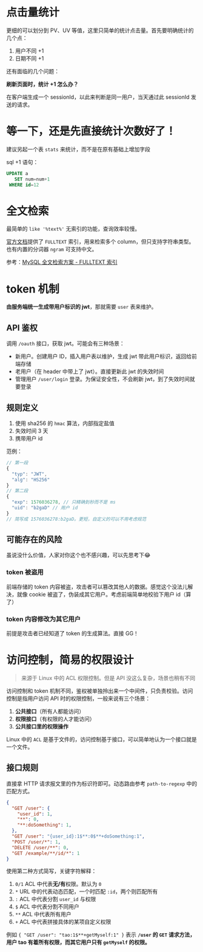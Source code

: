 # 点击量统计

更细的可以划分到 PV、UV 等值，这里只简单的统计点击量。首先要明确统计的几个点：

1. 用户不同 +1
2. 日期不同 +1

还有面临的几个问题：

**刷新页面时，统计 +1 怎么办？**

在客户端生成一个 sessionId，以此来判断是同一用户，当天通过此 sessionId 发送的请求。

# 等一下，还是先直接统计次数好了！

建议另起一个表 `stats` 来统计，而不是在原有基础上增加字段

sql +1 语句：

```sql
UPDATE a
   SET num=num+1
 WHERE id=12
```

# 全文检索

最简单的 `like '%text%'` 无索引的功能，查询效率较慢。

[官方文档](https://dev.mysql.com/doc/refman/8.0/en/fulltext-search.html)提供了 `FULLTEXT` 索引，用来检索多个 column，但只支持字符串类型。也有内置的分词器 `ngram` 可支持中文。

参考：[MySQL 全文检索方案 - FULLTEXT 索引](https://www.sunzhongwei.com/mysql-full-text-retrieval-scheme-fulltext-indexing)


# token 机制

**由服务端统一生成带用户标识的 jwt**，那就需要 `user` 表来维护。

## API 鉴权

调用 `/oauth` 接口，获取 jwt。可能会有三种场景：

+ 新用户。创建用户 ID，插入用户表以维护，生成 jwt 带此用户标识，返回给前端存储
+ 老用户（在 header 中带上了 jwt）。直接更新此 jwt 的失效时间
+ 管理用户 `/user/login` 登录。为保证安全性，不会刷新 jwt，到了失效时间就要登录

## 规则定义

1. 使用 sha256 的 `hmac` 算法，内部指定盐值
2. 失效时间 3 天
3. 携带用户 id

范例：

```js
// 第一段
{
  "typ": "JWT",
  "alg": "HS256"
}
// 第二段
{
  "exp": 1576036278, // 只精确到秒而不是 ms
  "uid": "b2gaD" // 用户 id
}
// 简写成 1576036278:b2gaD。更短，自定义的可以不用考虑规范
```

## 可能存在的风险

虽说没什么价值，人家对你这个也不感兴趣，可以先思考下😂

### token 被盗用

前端存储的 token 内容被盗，攻击者可以篡改其他人的数据。感觉这个没法儿解决，就像 cookie 被盗了，伪装成其它用户。考虑前端简单地校验下用户 id（算了）

### token 内容修改为其它用户

前提是攻击者已经知道了 token 的生成算法。直接 GG！

# 访问控制，简易的权限设计

> 来源于 Linux 中的 ACL 权限控制。但是 API 没这么复杂，场景也稍有不同

访问控制和 token 机制不同，鉴权被单独拎出来一个中间件，只负责校验。访问控制是指用户访问 API 时的权限控制，一般来说有三个场景：

1. **公共接口**（所有人都能访问）
2. **权限接口**（有权限的人才能访问）
3. **公共接口里的权限操作**

Linux 中的 `ACL` 是基于文件的，访问控制基于接口，可以简单地认为一个接口就是一个文件。

## 接口规则

直接拿 HTTP 请求报文里的作为标识符即可。动态路由参考 `path-to-regexp` 中的匹配方式。

```json
{
  "GET /user": {
    "user_id": 1,
    "**": 0,
    "**:doSomething": 1,
  },
  "GET /user": "{user_id}:1$**:0$**+doSomething:1",
  "POST /user/*": 1,
  "DELETE /user/**": 0,
  "GET /example/**/id/*": 1
}
```

使用第二种方式简写，关键字符解释：

1. `0/1` ACL 中代表**无/有**权限。默认为 `0`
2. `*` URL 中的代表动态匹配，一个时匹配 `:id`，两个则匹配所有
3. `:` ACL 中代表分割 `user_id` 与权限
4. `$` ACL 中代表分割不同用户
5. `**` ACL 中代表所有用户
6. `+` ACL 中代表拼接具体的某项自定义权限

例如 `{ "GET /user": "tao:1$**+getMyself:1" }` 表示 **`/user` 的 `GET` 请求方法，用户 tao 有着所有权限，而其它用户只有 `getMyself` 的权限。**
